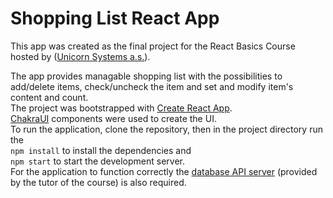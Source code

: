 # Shopping List React App

This app was created as the final project for the React Basics Course hosted by ([Unicorn Systems a.s.](https://unicornsystems.eu/cs/)).

The app provides managable shopping list with the possibilities to add/delete items, check/uncheck the item and set and modify item's content and count.\
The project was bootstrapped with [Create React App](https://github.com/facebook/create-react-app).\
[ChakraUI](https://chakra-ui.com/) components were used to create the UI.\
To run the application, clone the repository, then in the project directory run the\
`npm install` to install the dependencies and\
`npm start` to start the development server.\
For the application to function correctly the [database API server](https://github.com/goryllaz/ShoppingItemAPI) (provided by the tutor of the course) is also required.

